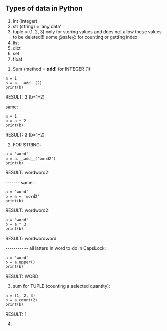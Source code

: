 ## Types of data in Python
1. int (integer)
2. str (string) = 'any data'
3. tuple = (1, 2, 3) only for storing values and does not allow these values to be deleted!!! some @safe@ for counting or getting index
4. list
5. dict
6. set
7. float

1) Sum (method = __add__) for INTEGER (1):

```
a = 1
b = a.__add__(2)
print(b)
```
RESULT: 3 (b=1+2)

same:

```
a = 1
b = a + 2
print(b)
```
RESULT: 3 (b=1+2)

2) FOR STRING:

```
a = 'word'
b = a.__add__('word2')
print(b)
```
RESULT: wordword2

------- same: 

```
a = 'word'
b = a + 'word2'
print(b)
```
RESULT: wordword2

```
a = 'word'
b = a * 3
print(b)
```
RESULT: wordwordword

----------- all latters in word to do in CapsLock:

```
a = 'word'
b = a.upper()
print(b)
```
RESULT: WORD

3) sum for TUPLE (counting a selected quantity):

```
a = (1, 2, 3)
b = a.count(2)
print(b)
```
RESULT: 1

4) 

